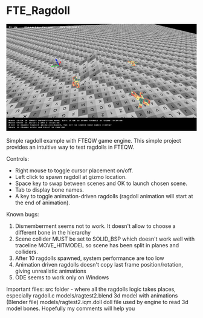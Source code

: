 # FTE_Ragdoll
![alt text](https://raw.githubusercontent.com/toneddu2000/FTE_Ragdoll/master/screenshot.png)

Simple ragdoll example with FTEQW game engine. This simple project provides an intuitive way to test ragdolls in FTEQW.

Controls:
- Right mouse to toggle cursor placement on/off.
- Left click to spawn ragdoll at gizmo location.
- Space key to swap between scenes and OK to launch chosen scene.
- Tab to display bone names.
- A key to toggle animation-driven ragdolls (ragdoll animation will start at the end of animation).

Known bugs:
1) Dismemberment seems not to work. It doesn't allow to choose a different bone in the hierarchy
2) Scene collider MUST be set to SOLID_BSP which doesn't work well with traceline MOVE_HITMODEL so scene has been split in planes and colliders.
3) After 10 ragdolls spawned, system performance are too low
4) Animation driven ragdolls doesn't copy last frame position/rotation, giving unrealistic animations
5) ODE seems to work only on Windows

Important files:
src folder - where all the ragdolls logic takes places, especially ragdoll.c
models/ragtest2.blend 3d model with animations (Blender file)
models/ragtest2.iqm.doll doll file used by engine to read 3d model bones. Hopefully my comments will help you
